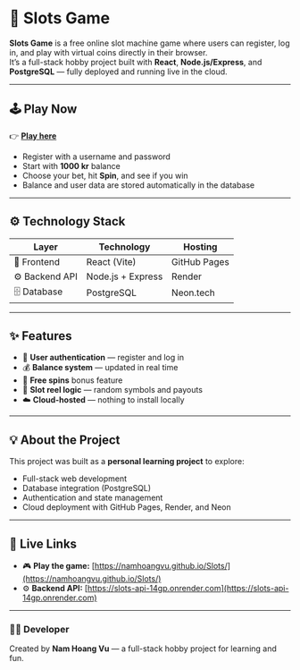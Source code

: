 # 🎰 Slots Game

**Slots Game** is a free online slot machine game where users can register, log in, and play with virtual coins directly in their browser.  
It’s a full-stack hobby project built with **React**, **Node.js/Express**, and **PostgreSQL** — fully deployed and running live in the cloud.

---

## 🕹️ Play Now

👉 **[Play here](https://namhoangvu.github.io/Slots/)**

- Register with a username and password  
- Start with **1000 kr** balance  
- Choose your bet, hit **Spin**, and see if you win  
- Balance and user data are stored automatically in the database  

---

## ⚙️ Technology Stack

| Layer | Technology | Hosting |
|-------|-------------|----------|
| 🎨 Frontend | React (Vite) | GitHub Pages |
| ⚙️ Backend API | Node.js + Express | Render |
| 🗄️ Database | PostgreSQL | Neon.tech |

---

## ✨ Features

- 🔑 **User authentication** — register and log in  
- 💰 **Balance system** — updated in real time  
- 🎁 **Free spins** bonus feature  
- 🎰 **Slot reel logic** — random symbols and payouts  
- ☁️ **Cloud-hosted** — nothing to install locally  

---

## 💡 About the Project

This project was built as a **personal learning project** to explore:
- Full-stack web development  
- Database integration (PostgreSQL)  
- Authentication and state management  
- Cloud deployment with GitHub Pages, Render, and Neon  

---

## 🔗 Live Links

- 🎮 **Play the game:** [https://namhoangvu.github.io/Slots/](https://namhoangvu.github.io/Slots/)  
- ⚙️ **Backend API:** [https://slots-api-14gp.onrender.com](https://slots-api-14gp.onrender.com)

---

### 👨‍💻 Developer

Created by **Nam Hoang Vu** — a full-stack hobby project for learning and fun.
